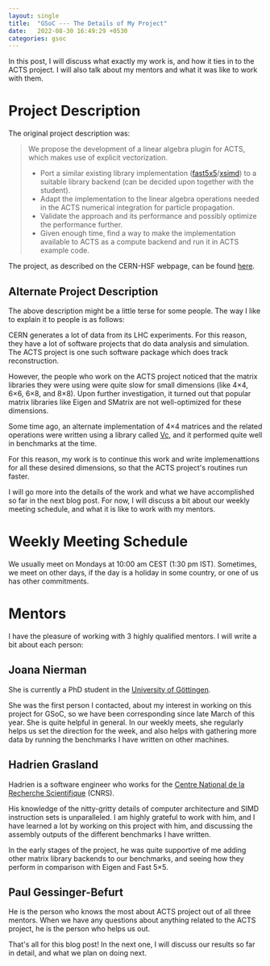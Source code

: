 ```yaml
---
layout: single 
title:  "GSoC --- The Details of My Project"
date:   2022-08-30 16:49:29 +0530
categories: gsoc
---
```


In this post, I will discuss what exactly my work is, and how it ties in to the ACTS project. I will also talk about my mentors and what it was like to work with them.

# Project Description

The original project description was:
> We propose the development of a linear algebra plugin for ACTS, which makes use of explicit vectorization.
>
> * Port a similar existing library implementation ([fast5x5](https://gitlab.in2p3.fr/CodeursIntensifs/Fast5x5/)/[xsimd](https://github.com/xtensor-stack/xsimd)) to a suitable library backend (can be decided upon together with the student).
> * Adapt the implementation to the linear algebra operations needed in the ACTS numerical integration for particle propagation.
> * Validate the approach and its performance and possibly optimize the performance further.
> * Given enough time, find a way to make the implementation available to ACTS as a compute backend and run it in ACTS example code.

The project, as described on the CERN-HSF webpage, can be found [here](https://hepsoftwarefoundation.org/gsoc/2022/proposal_Acts-vectorized-LA-backend.html).

## Alternate Project Description

The above description might be a little terse for some people. The way I like to explain it to people is as follows:

CERN generates a lot of data from its LHC experiments. For this reason, they have a lot of software projects that do data analysis and simulation. The ACTS project is one such software package which does track reconstruction.

However, the people who work on the ACTS project noticed that the matrix libraries they were using were quite slow for small dimensions (like 4×4, 6×6, 6×8, and 8×8). Upon further investigation, it turned out that popular matrix libraries like Eigen and SMatrix are not well-optimized for these dimensions.

Some time ago, an alternate implementation of 4×4 matrices and the related operations were written using a library called [Vc](https://github.com/VcDevel/Vc), and it performed quite well in benchmarks at the time.

For this reason, my work is to continue this work and write implemenattions for all these desired dimensions, so that the ACTS project's routines run faster.

I will go more into the details of the work and what we have accomplished so far in the next blog post. For now, I will discuss a bit about our weekly meeting schedule, and what it is like to work with my mentors.

# Weekly Meeting Schedule

We usually meet on Mondays at 10:00 am CEST (1:30 pm IST). Sometimes, we meet on other days, if the day is a holiday in some country, or one of us has other commitments.

# Mentors

I have the pleasure of working with 3 highly qualified mentors. I will write a bit about each person:

## Joana Nierman

She is currently a PhD student in the [University of Göttingen](https://www.uni-goettingen.de/en/1.html).

She was the first person I contacted, about my interest in working on this project for GSoC, so we have been corresponding since late March of this year. She is quite helpful in general. In our weekly meets, she regularly helps us set the direction for the week, and also helps with gathering more data by running the benchmarks I have written on other machines.

## Hadrien Grasland

Hadrien is a software engineer who works for the [Centre National de la Recherche Scientifique](https://www.cnrs.fr/en) (CNRS).

His knowledge of the nitty-gritty details of computer architecture and SIMD instruction sets is unparalleled. I am highly grateful to work with him, and I have learned a lot by working on this project with him, and discussing the assembly outputs of the different benchmarks I have written.

In the early stages of the project, he was quite supportive of me adding other matrix library backends to our benchmarks, and seeing how they perform in comparison with Eigen and Fast 5×5.

## Paul Gessinger-Befurt

He is the person who knows the most about ACTS project out of all three mentors. When we have any questions about anything related to the ACTS project, he is the person who helps us out.

That's all for this blog post! In the next one, I will discuss our results so far in detail, and what we plan on doing next.
